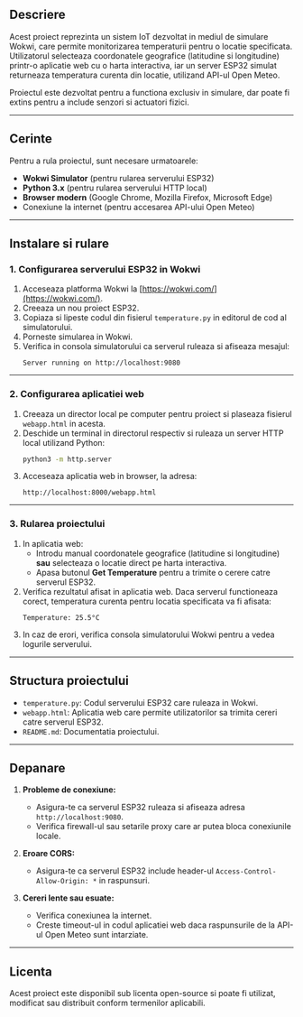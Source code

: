 

## **Descriere**
Acest proiect reprezinta un sistem IoT dezvoltat in mediul de simulare Wokwi, care permite monitorizarea temperaturii pentru o locatie specificata. Utilizatorul selecteaza coordonatele geografice (latitudine si longitudine) printr-o aplicatie web cu o harta interactiva, iar un server ESP32 simulat returneaza temperatura curenta din locatie, utilizand API-ul Open Meteo.

Proiectul este dezvoltat pentru a functiona exclusiv in simulare, dar poate fi extins pentru a include senzori si actuatori fizici.

---

## **Cerinte**
Pentru a rula proiectul, sunt necesare urmatoarele:
- **Wokwi Simulator** (pentru rularea serverului ESP32)
- **Python 3.x** (pentru rularea serverului HTTP local)
- **Browser modern** (Google Chrome, Mozilla Firefox, Microsoft Edge)
- Conexiune la internet (pentru accesarea API-ului Open Meteo)

---

## **Instalare si rulare**

### **1. Configurarea serverului ESP32 in Wokwi**
1. Acceseaza platforma Wokwi la [https://wokwi.com/](https://wokwi.com/).
2. Creeaza un nou proiect ESP32.
3. Copiaza si lipeste codul din fisierul `temperature.py` in editorul de cod al simulatorului.
4. Porneste simularea in Wokwi.
5. Verifica in consola simulatorului ca serverul ruleaza si afiseaza mesajul:
   ```
   Server running on http://localhost:9080
   ```

---

### **2. Configurarea aplicatiei web**
1. Creeaza un director local pe computer pentru proiect si plaseaza fisierul `webapp.html` in acesta.
2. Deschide un terminal in directorul respectiv si ruleaza un server HTTP local utilizand Python:
   ```bash
   python3 -m http.server
   ```
3. Acceseaza aplicatia web in browser, la adresa:
   ```
   http://localhost:8000/webapp.html
   ```

---

### **3. Rularea proiectului**
1. In aplicatia web:
   - Introdu manual coordonatele geografice (latitudine si longitudine) **sau** selecteaza o locatie direct pe harta interactiva.
   - Apasa butonul **Get Temperature** pentru a trimite o cerere catre serverul ESP32.
2. Verifica rezultatul afisat in aplicatia web. Daca serverul functioneaza corect, temperatura curenta pentru locatia specificata va fi afisata:
   ```
   Temperature: 25.5°C
   ```
3. In caz de erori, verifica consola simulatorului Wokwi pentru a vedea logurile serverului.

---

## **Structura proiectului**
- `temperature.py`: Codul serverului ESP32 care ruleaza in Wokwi.
- `webapp.html`: Aplicatia web care permite utilizatorilor sa trimita cereri catre serverul ESP32.
- `README.md`: Documentatia proiectului.

---

## **Depanare**
1. **Probleme de conexiune:**
   - Asigura-te ca serverul ESP32 ruleaza si afiseaza adresa `http://localhost:9080`.
   - Verifica firewall-ul sau setarile proxy care ar putea bloca conexiunile locale.

2. **Eroare CORS:**
   - Asigura-te ca serverul ESP32 include header-ul `Access-Control-Allow-Origin: *` in raspunsuri.

3. **Cereri lente sau esuate:**
   - Verifica conexiunea la internet.
   - Creste timeout-ul in codul aplicatiei web daca raspunsurile de la API-ul Open Meteo sunt intarziate.

---

## **Licenta**
Acest proiect este disponibil sub licenta open-source si poate fi utilizat, modificat sau distribuit conform termenilor aplicabili.
